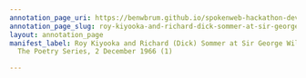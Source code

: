 ```yaml
---
annotation_page_uri: https://benwbrum.github.io/spokenweb-hackathon-development/annotations/roy-kiyooka-and-richard-dick-sommer-at-sir-george-williams-university-the-poetry-series-2-december-1966-1--canvas-1-unknown.json
annotation_page_slug: roy-kiyooka-and-richard-dick-sommer-at-sir-george-williams-university-the-poetry-series-2-december-1966-1--canvas-1-unknown
layout: annotation_page
manifest_label: Roy Kiyooka and Richard (Dick) Sommer at Sir George Williams University,
  The Poetry Series, 2 December 1966 (1)

---
```

